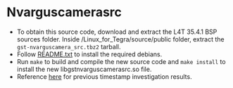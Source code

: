 # Nvarguscamerasrc

- To obtain this source code, download and extract the L4T 35.4.1 BSP sources folder. Inside /Linux_for_Tegra/source/public folder, extract the `gst-nvarguscamera_src.tbz2` tarball.
- Follow [README.txt](https://github.com/srilakshmi-cavnue/Nvarguscamerasrc/blob/main/gst-nvarguscamera/README.txt) to install the required debians.
- Run `make` to build and compile the new source code and `make install` to install the new libgstnvarguscamerasrc.so file. 
- Reference [here](https://github.com/Cavnue/jetson-l4t-kernel/commit/2d70be13383455e0c0f66e9cf4d1a3db60d77eac) for previous timestamp investigation results.
